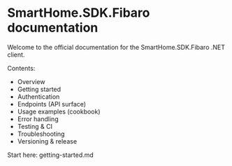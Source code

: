 # SmartHome.SDK.Fibaro documentation

Welcome to the official documentation for the SmartHome.SDK.Fibaro .NET client.

Contents:
- Overview
- Getting started
- Authentication
- Endpoints (API surface)
- Usage examples (cookbook)
- Error handling
- Testing & CI
- Troubleshooting
- Versioning & release

Start here: getting-started.md
